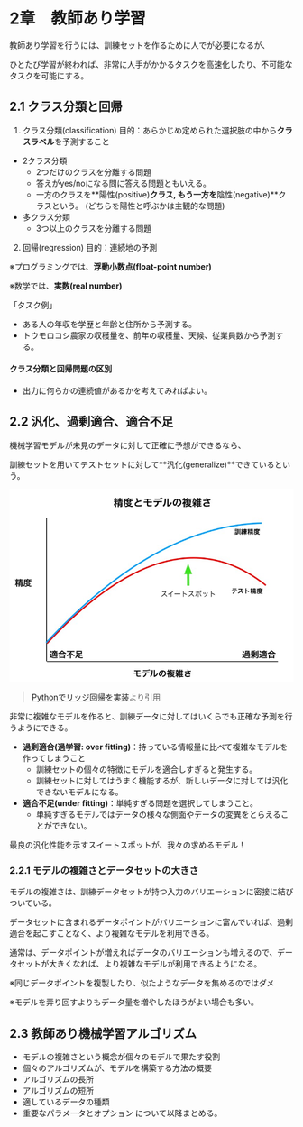 # 2章　教師あり学習
教師あり学習を行うには、訓練セットを作るために人でが必要になるが、

ひとたび学習が終われば、非常に人手がかかるタスクを高速化したり、不可能なタスクを可能にする。

## 2.1 クラス分類と回帰
1. クラス分類(classification)
目的：あらかじめ定められた選択肢の中から**クラスラベル**を予測すること

- 2クラス分類
  - 2つだけのクラスを分離する問題
  - 答えがyes/noになる問に答える問題ともいえる。
  - 一方のクラスを**陽性(positive)**クラス, もう一方を**陰性(negative)**クラスという。
  (どちらを陽性と呼ぶかは主観的な問題)
- 多クラス分類
  - 3つ以上のクラスを分離する問題

2. 回帰(regression)
目的：連続地の予測

※プログラミングでは、**浮動小数点(float-point number)**

※数学では、**実数(real number)**

「タスク例」
- ある人の年収を学歴と年齢と住所から予測する。
- トウモロコシ農家の収穫量を、前年の収穫量、天候、従業員数から予測する。

#### クラス分類と回帰問題の区別
- 出力に何らかの連続値があるかを考えてみればよい。

## 2.2 汎化、過剰適合、適合不足
機械学習モデルが未見のデータに対して正確に予想ができるなら、

訓練セットを用いてテストセットに対して**汎化(generalize)**できているという。

![過剰適合と適合不足のトレードオフ](スイートスポット.jpg)

>[Pythonでリッジ回帰を実装](https://qiita.com/kotamatsukun/items/1ccb41ca278e400b6197)より引用

非常に複雑なモデルを作ると、訓練データに対してはいくらでも正確な予測を行うようにできる。

- **過剰適合(過学習: over fitting)**：持っている情報量に比べて複雑なモデルを作ってしまうこと
  - 訓練セットの個々の特徴にモデルを適合しすぎると発生する。
  - 訓練セットに対してはうまく機能するが、新しいデータに対しては汎化できないモデルになる。
- **適合不足(under fitting)**：単純すぎる問題を選択してしまうこと。
  - 単純すぎるモデルではデータの様々な側面やデータの変異をとらえることができない。

最良の汎化性能を示すスイートスポットが、我々の求めるモデル！

### 2.2.1 モデルの複雑さとデータセットの大きさ
モデルの複雑さは、訓練データセットが持つ入力のバリエーションに密接に結びついている。

データセットに含まれるデータポイントがバリエーションに富んでいれば、過剰適合を起こすことなく、より複雑なモデルを利用できる。

通常は、データポイントが増えればデータのバリエーションも増えるので、データセットが大きくなれば、より複雑なモデルが利用できるようになる。

※同じデータポイントを複製したり、似たようなデータを集めるのではダメ

※モデルを弄り回すよりもデータ量を増やしたほうがよい場合も多い。

## 2.3 教師あり機械学習アルゴリズム
- モデルの複雑さという概念が個々のモデルで果たす役割
- 個々のアルゴリズムが、モデルを構築する方法の概要
- アルゴリズムの長所
- アルゴリズムの短所
- 適しているデータの種類
- 重要なパラメータとオプション
について以降まとめる。

